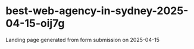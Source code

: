 # best-web-agency-in-sydney-2025-04-15-oij7g
Landing page generated from form submission on 2025-04-15
